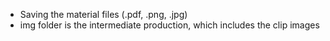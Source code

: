 - Saving the material files (.pdf, .png, .jpg) 
- img folder is the intermediate production, which includes the clip images 
